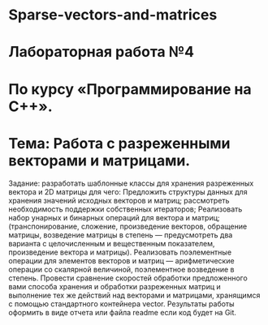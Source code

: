 # Sparse-vectors-and-matrices
# Лабораторная работа №4 
# По курсу «Программирование на С++». 
# Тема: Работа с разреженными векторами и матрицами.

Задание: разработать шаблонные классы для хранения разреженных вектора и 2D матрицы для чего:
Предложить структуры данных для хранения значений исходных векторов и матриц; рассмотреть необходимость поддержки собственных итераторов;
Реализовать набор унарных и бинарных операций для вектора и матриц; (транспонирование, сложение, произведение векторов, обращение матрицы, возведение матрицы в степень — предусмотреть два варианта с целочисленным и вещественным показателем, произведение вектора и матрицы).
Реализовать поэлементные операции для элементов векторов и матриц — арифметические операции со скалярной величиной, поэлементное возведение в степень.
Провести сравнение скоростей обработки предложенного вами способа хранения и обработки разреженных матриц и выполнение тех же действий над векторами и матрицами, хранящимся с помощью стандартного контейнера vector.
Результаты работы оформить в виде отчета или файла readme если код будет на Git.
